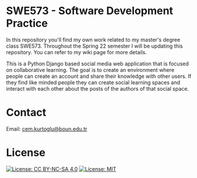 # SWE573 - Software Development Practice

In this repository you'll find my own work related to my master's degree class SWE573. Throughout the Spring 22 semester I will be updating this repository. You can refer to my wiki page for more details.

This is a Python Django based social media web application that is focused on collaborative learning. The goal is to create an environment where people can create an account and share their knowledge with other users. If they find like minded people they can create social learning spaces and interact with each other about the posts of the authors of that social space.

# Contact

Email: cem.kurtoglu@boun.edu.tr

# License

[![License: CC BY-NC-SA 4.0](https://img.shields.io/badge/License-CC_BY--NC--SA_4.0-lightgrey.svg)](https://creativecommons.org/licenses/by-nc-sa/4.0/)
[![License: MIT](https://img.shields.io/badge/License-MIT-yellow.svg)](https://opensource.org/licenses/MIT)

